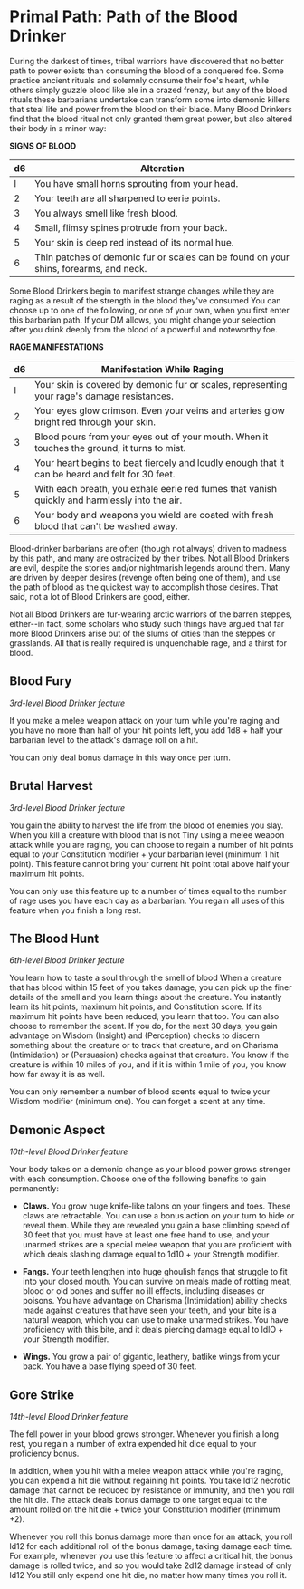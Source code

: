 # Primal Path: Path of the Blood Drinker
During the darkest of times, tribal warriors have discovered that no better path to power exists than consuming the blood of a conquered foe. Some practice ancient rituals and solemnly consume their foe's heart, while others simply guzzle blood like ale in a crazed frenzy, but any of the blood rituals these barbarians undertake can transform some into demonic killers that steal life and power from the blood on their blade. Many Blood Drinkers find that the blood ritual not only granted them great power, but also altered their body in a minor way:

**SIGNS OF BLOOD**

d6| Alteration
--| ----------
l | You have small horns sprouting from your head.
2 | Your teeth are all sharpened to eerie points.
3 | You always smell like fresh blood.
4 | Small, flimsy spines protrude from your back.
5 | Your skin is deep red instead of its normal hue.
6 | Thin patches of demonic fur or scales can be found on your shins, forearms, and neck.

Some Blood Drinkers begin to manifest strange changes while they are raging as a result of the strength in the blood they've consumed You can choose up to one of the following, or one of your own, when you first enter this barbarian path. If your DM allows, you might change your selection after you drink deeply from the blood of a powerful and noteworthy foe.

**RAGE MANIFESTATIONS**

d6| Manifestation While Raging
--| --------------------------
l | Your skin is covered by demonic fur or scales, representing your rage's damage resistances.
2 | Your eyes glow crimson. Even your veins and arteries glow bright red through your skin.
3 | Blood pours from your eyes out of your mouth. When it touches the ground, it turns to mist.
4 | Your heart begins to beat fiercely and loudly enough that it can be heard and felt for 30 feet.
5 | With each breath, you exhale eerie red fumes that vanish quickly and harmlessly into the air.
6 | Your body and weapons you wield are coated with fresh blood that can't be washed away.

Blood-drinker barbarians are often (though not always) driven to madness by this path, and many are ostracized by their tribes. Not all Blood Drinkers are evil, despite the stories and/or nightmarish legends around them. Many are driven by deeper desires (revenge often being one of them), and use the path of blood as the quickest way to accomplish those desires. That said, not a lot of Blood Drinkers are good, either.

Not all Blood Drinkers are fur-wearing arctic warriors of the barren steppes, either--in fact, some scholars who study such things have argued that far more Blood Drinkers arise out of the slums of cities than the steppes or grasslands. All that is really required is unquenchable rage, and a thirst for blood.

## Blood Fury
*3rd-level Blood Drinker feature*

If you make a melee weapon attack on your turn while you're raging and you have no more than half of your hit points left, you add 1d8 + half your barbarian level to the attack's damage roll on a hit. 

You can only deal bonus damage in this way once per turn.

## Brutal Harvest
*3rd-level Blood Drinker feature*

You gain the ability to harvest the life from the blood of enemies you slay. When you kill a creature with blood that is not Tiny using a melee weapon attack while you are raging, you can choose to regain a number of hit points equal to your Constitution modifier + your barbarian level (minimum 1 hit point). This feature cannot bring your current hit point total above half your maximum hit points. 

You can only use this feature up to a number of times equal to the number of rage uses you have each day as a barbarian. You regain all uses of this feature when you finish a long rest.

## The Blood Hunt
*6th-level Blood Drinker feature*

You learn how to taste a soul through the smell of blood When a creature that has blood within 15 feet of you takes damage, you can pick up the finer details of the smell and you learn things about the creature. You instantly learn its hit points, maximum hit points, and Constitution score. If its maximum hit points have been reduced, you learn that too. You can also choose to remember the scent. If you do, for the next 30 days, you gain advantage on Wisdom (Insight) and (Perception) checks to discern something about the creature or to track that creature, and on Charisma (Intimidation) or (Persuasion) checks against that creature. You know if the creature is within 10 miles of you, and if it is within 1 mile of you, you know how far away it is as well.

You can only remember a number of blood scents equal to twice your Wisdom modifier (minimum one). You can forget a scent at any time.

## Demonic Aspect
*10th-level Blood Drinker feature*

Your body takes on a demonic change as your blood power grows stronger with each consumption. Choose one of the following benefits to gain permanently:

* **Claws.** You grow huge knife-like talons on your fingers and toes. These claws are retractable. You can use a bonus action on your turn to hide or reveal them. While they are revealed you gain a base climbing speed of 30 feet that you must have at least one free hand to use, and your unarmed strikes are a special melee weapon that you are proficient with which deals slashing damage equal to 1d10 + your Strength modifier.

* **Fangs.** Your teeth lengthen into huge ghoulish fangs that struggle to fit into your closed mouth. You can survive on meals made of rotting meat, blood or old bones and suffer no ill effects, including diseases or poisons. You have advantage on Charisma (Intimidation) ability checks made against creatures that have seen your teeth, and your bite is a natural weapon, which you can use to make unarmed strikes. You have proficiency with this bite, and it deals piercing damage equal to ldlO + your Strength modifier.

* **Wings.** You grow a pair of gigantic, leathery, batlike wings from your back. You have a base flying speed of 30 feet.

## Gore Strike
*14th-level Blood Drinker feature*

The fell power in your blood grows stronger. Whenever you finish a long rest, you regain a number of extra expended hit dice equal to your proficiency bonus.

In addition, when you hit with a melee weapon attack while you're raging, you can expend a hit die without regaining hit points. You take ld12 necrotic damage that cannot be reduced by resistance or immunity, and then you roll the hit die. The attack deals bonus damage to one target equal to the amount rolled on the hit die + twice your Constitution modifier (minimum +2).

Whenever you roll this bonus damage more than once for an attack, you roll ld12 for each additional roll of the bonus damage, taking damage each time. For example, whenever you use this feature to affect a critical hit, the bonus damage is rolled twice, and so you would take 2d12 damage instead of only ld12 You still only expend one hit die, no matter how many times you roll it.
